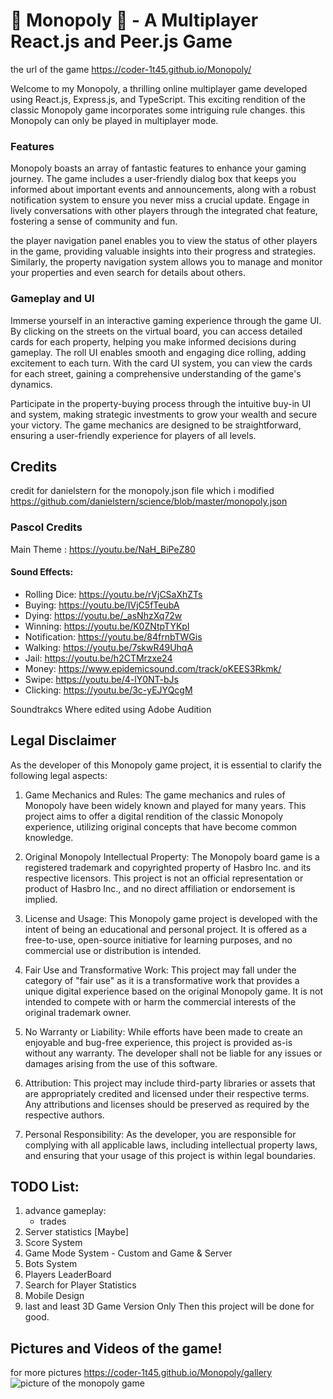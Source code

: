 # 🎲 Monopoly 🎲 - A Multiplayer React.js and Peer.js Game

the url of the game https://coder-1t45.github.io/Monopoly/

Welcome to my Monopoly, a thrilling online multiplayer game developed using React.js, Express.js, and TypeScript. This exciting rendition of the classic Monopoly game incorporates some intriguing rule changes. this Monopoly can only be played in multiplayer mode.

### Features

Monopoly boasts an array of fantastic features to enhance your gaming journey. The game includes a user-friendly dialog box that keeps you informed about important events and announcements, along with a robust notification system to ensure you never miss a crucial update. Engage in lively conversations with other players through the integrated chat feature, fostering a sense of community and fun.

the player navigation panel enables you to view the status of other players in the game, providing valuable insights into their progress and strategies. Similarly, the property navigation system allows you to manage and monitor your properties and even search for details about others.

### Gameplay and UI

Immerse yourself in an interactive gaming experience through the game UI. By clicking on the streets on the virtual board, you can access detailed cards for each property, helping you make informed decisions during gameplay. The roll UI enables smooth and engaging dice rolling, adding excitement to each turn. With the card UI system, you can view the cards for each street, gaining a comprehensive understanding of the game's dynamics.

Participate in the property-buying process through the intuitive buy-in UI and system, making strategic investments to grow your wealth and secure your victory. The game mechanics are designed to be straightforward, ensuring a user-friendly experience for players of all levels.

## Credits

credit for danielstern for the monopoly.json file which i modified
https://github.com/danielstern/science/blob/master/monopoly.json

### Pascol Credits

Main Theme : https://youtu.be/NaH_BiPeZ80

#### Sound Effects:

-   Rolling Dice: https://youtu.be/rVjCSaXhZTs
-   Buying: https://youtu.be/IVjC5fTeubA
-   Dying: https://youtu.be/_asNhzXq72w
-   Winning: https://youtu.be/K0ZNtpTYKpI
-   Notification: https://youtu.be/84frnbTWGis
-   Walking: https://youtu.be/7skwR49UhqA
-   Jail: https://youtu.be/h2CTMrzxe24
-   Money: https://www.epidemicsound.com/track/oKEES3Rkmk/
-   Swipe: https://youtu.be/4-lY0NT-bJs
-   Clicking: https://youtu.be/3c-yEJYQcgM

Soundtrakcs Where edited using Adobe Audition

## Legal Disclaimer

As the developer of this Monopoly game project, it is essential to clarify the following legal aspects:

1. Game Mechanics and Rules: The game mechanics and rules of Monopoly have been widely known and played for many years. This project aims to offer a digital rendition of the classic Monopoly experience, utilizing original concepts that have become common knowledge.

2. Original Monopoly Intellectual Property: The Monopoly board game is a registered trademark and copyrighted property of Hasbro Inc. and its respective licensors. This project is not an official representation or product of Hasbro Inc., and no direct affiliation or endorsement is implied.

3. License and Usage: This Monopoly game project is developed with the intent of being an educational and personal project. It is offered as a free-to-use, open-source initiative for learning purposes, and no commercial use or distribution is intended.

4. Fair Use and Transformative Work: This project may fall under the category of "fair use" as it is a transformative work that provides a unique digital experience based on the original Monopoly game. It is not intended to compete with or harm the commercial interests of the original trademark owner.

5. No Warranty or Liability: While efforts have been made to create an enjoyable and bug-free experience, this project is provided as-is without any warranty. The developer shall not be liable for any issues or damages arising from the use of this software.

6. Attribution: This project may include third-party libraries or assets that are appropriately credited and licensed under their respective terms. Any attributions and licenses should be preserved as required by the respective authors.

7. Personal Responsibility: As the developer, you are responsible for complying with all applicable laws, including intellectual property laws, and ensuring that your usage of this project is within legal boundaries.

## TODO List:

1. advance gameplay:
    - trades
2. Server statistics [Maybe]
3. Score System
4. Game Mode System - Custom and Game & Server
5. Bots System
6. Players LeaderBoard
7. Search for Player Statistics
8. Mobile Design
9. last and least 3D Game Version
   Only Then this project will be done for good.

## Pictures and Videos of the game!

for more pictures https://coder-1t45.github.io/Monopoly/gallery
![picture of the monopoly game](https://cdn.discordapp.com/attachments/1005211638191890532/1133681326793433138/7.PNG)
